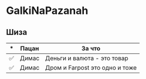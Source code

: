 # GalkiNaPazanah

## Шиза

| * | Пацан | За что |
| - | - | - |
| ✅ | Димас | Деньги и валюта - это товар |
| ✅ | Димас | Дром и Farpost это одно и тоже |
